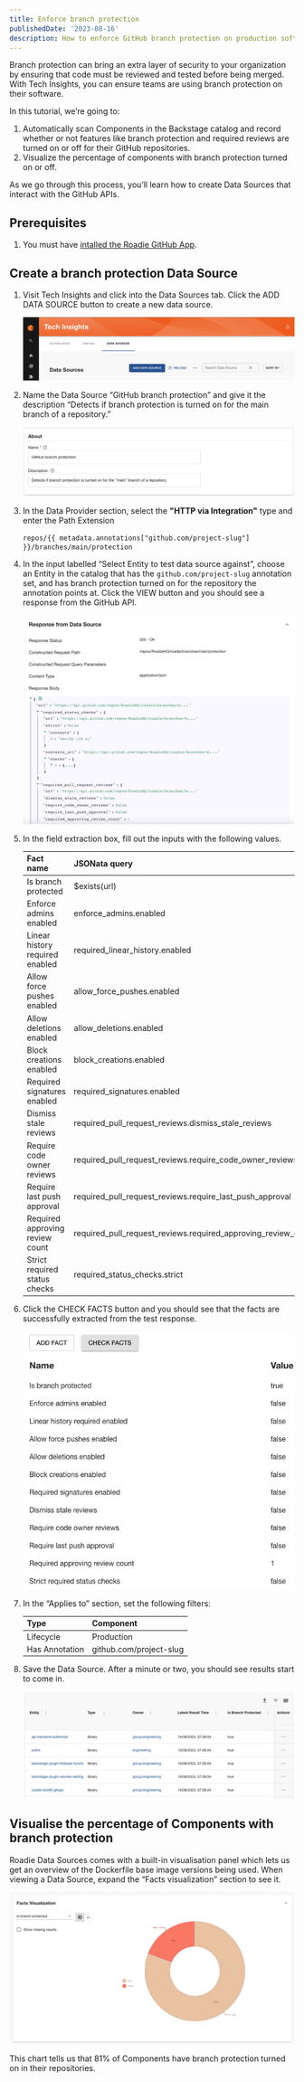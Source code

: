```yaml
---
title: Enforce branch protection
publishedDate: '2023-08-16'
description: How to enforce GitHub branch protection on production software with Tech Insights.
---
```


Branch protection can bring an extra layer of security to your organization by ensuring that code must be reviewed and tested before being merged. With Tech Insights, you can ensure teams are using branch protection on their software.

In this tutorial, we’re going to:

1. Automatically scan Components in the Backstage catalog and record whether or not features like branch protection and required reviews are turned on or off for their GitHub repositories.
2. Visualize the percentage of components with branch protection turned on or off.

As we go through this process, you’ll learn how to create Data Sources that interact with the GitHub APIs.

## Prerequisites

1. You must have [intalled the Roadie GitHub App](../../getting-started/install-github-app/).

## Create a branch protection Data Source

1. Visit Tech Insights and click into the Data Sources tab. Click the ADD DATA SOURCE button to create a new data source. 

    ![a button on a web interface](../track-docker-base-image-migration/add-ds-button.png)

2. Name the Data Source “GitHub branch protection” and give it the description “Detects if branch protection is turned on for the main branch of a repository.”
    
    ![about.png](./about.png)
    
3. In the Data Provider section, select the **"HTTP via Integration"** type and enter the Path Extension
    
    ```
    repos/{{ metadata.annotations["github.com/project-slug"] }}/branches/main/protection
    ```
    
4. In the input labelled “Select Entity to test data source against”, choose an Entity in the catalog that has the `github.com/project-slug` annotation set, and has branch protection turned on for the repository the annotation points at. Click the VIEW button and you should see a response from the GitHub API.
    
    ![github-response.png](./github-response.png)
    
5. In the field extraction box, fill out the inputs with the following values.
    
    
    | Fact name | JSONata query | Type |
    | --- | --- | --- |
    | Is branch protected | $exists(url) | Boolean |
    | Enforce admins enabled | enforce_admins.enabled | Boolean |
    | Linear history required enabled | required_linear_history.enabled | Boolean |
    | Allow force pushes enabled | allow_force_pushes.enabled | Boolean |
    | Allow deletions enabled | allow_deletions.enabled | Boolean |
    | Block creations enabled | block_creations.enabled | Boolean |
    | Required signatures enabled | required_signatures.enabled | Boolean |
    | Dismiss stale reviews | required_pull_request_reviews.dismiss_stale_reviews | Boolean |
    | Require code owner reviews | required_pull_request_reviews.require_code_owner_reviews | Boolean |
    | Require last push approval | required_pull_request_reviews.require_last_push_approval | Boolean |
    | Required approving review count | required_pull_request_reviews.required_approving_review_count | Integer |
    | Strict required status checks | required_status_checks.strict | Boolean |

6. Click the CHECK FACTS button and you should see that the facts are successfully extracted from the test response.
    
    ![extraction.png](./extraction.png)
    
7. In the “Applies to” section, set the following filters:
    
    
    | Type | Component |
    | --- | --- |
    | Lifecycle | Production |
    | Has Annotation | github.com/project-slug |

8. Save the Data Source. After a minute or two, you should see results start to come in.
    
    ![ds-results.png](./ds-results.png)
    

## Visualise the percentage of Components with branch protection

Roadie Data Sources comes with a built-in visualisation panel which lets us get an overview of the Dockerfile base image versions being used. When viewing a Data Source, expand the “Facts visualization” section to see it.

![viz.png](./viz.png)

This chart tells us that 81% of Components have branch protection turned on in their repositories.
